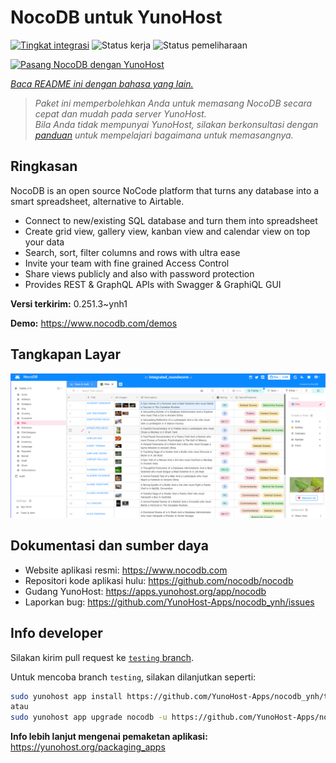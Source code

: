 <!--
N.B.: README ini dibuat secara otomatis oleh <https://github.com/YunoHost/apps/tree/master/tools/readme_generator>
Ini TIDAK boleh diedit dengan tangan.
-->

# NocoDB untuk YunoHost

[![Tingkat integrasi](https://dash.yunohost.org/integration/nocodb.svg)](https://ci-apps.yunohost.org/ci/apps/nocodb/) ![Status kerja](https://ci-apps.yunohost.org/ci/badges/nocodb.status.svg) ![Status pemeliharaan](https://ci-apps.yunohost.org/ci/badges/nocodb.maintain.svg)

[![Pasang NocoDB dengan YunoHost](https://install-app.yunohost.org/install-with-yunohost.svg)](https://install-app.yunohost.org/?app=nocodb)

*[Baca README ini dengan bahasa yang lain.](./ALL_README.md)*

> *Paket ini memperbolehkan Anda untuk memasang NocoDB secara cepat dan mudah pada server YunoHost.*  
> *Bila Anda tidak mempunyai YunoHost, silakan berkonsultasi dengan [panduan](https://yunohost.org/install) untuk mempelajari bagaimana untuk memasangnya.*

## Ringkasan

NocoDB is an open source NoCode platform that turns any database into a smart spreadsheet, alternative to Airtable.

* Connect to new/existing SQL database and turn them into spreadsheet
* Create grid view, gallery view, kanban view and calendar view on top your data
* Search, sort, filter columns and rows with ultra ease
* Invite your team with fine grained Access Control
* Share views publicly and also with password protection
* Provides REST & GraphQL APIs with Swagger & GraphiQL GUI


**Versi terkirim:** 0.251.3~ynh1

**Demo:** <https://www.nocodb.com/demos>

## Tangkapan Layar

![Tangkapan Layar pada NocoDB](./doc/screenshots/screenshot.png)

## Dokumentasi dan sumber daya

- Website aplikasi resmi: <https://www.nocodb.com>
- Repositori kode aplikasi hulu: <https://github.com/nocodb/nocodb>
- Gudang YunoHost: <https://apps.yunohost.org/app/nocodb>
- Laporkan bug: <https://github.com/YunoHost-Apps/nocodb_ynh/issues>

## Info developer

Silakan kirim pull request ke [`testing` branch](https://github.com/YunoHost-Apps/nocodb_ynh/tree/testing).

Untuk mencoba branch `testing`, silakan dilanjutkan seperti:

```bash
sudo yunohost app install https://github.com/YunoHost-Apps/nocodb_ynh/tree/testing --debug
atau
sudo yunohost app upgrade nocodb -u https://github.com/YunoHost-Apps/nocodb_ynh/tree/testing --debug
```

**Info lebih lanjut mengenai pemaketan aplikasi:** <https://yunohost.org/packaging_apps>

